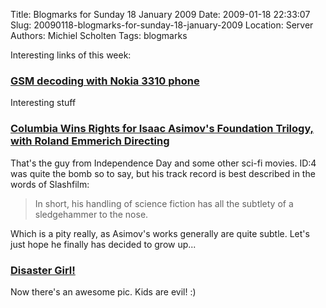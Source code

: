 Title: Blogmarks for Sunday 18 January 2009
Date: 2009-01-18 22:33:07
Slug: 20090118-blogmarks-for-sunday-18-january-2009
Location: Server
Authors: Michiel Scholten
Tags: blogmarks

<p>Interesting links of this week:</p>
<h3><a href="https://svn.berlin.ccc.de/projects/airprobe/wiki/tracelog">GSM decoding with Nokia 3310 phone</a></h3>
<p>Interesting stuff</p>
<h3><a href="http://www.slashfilm.com/2009/01/16/columbia-wins-rights-for-isaac-asimovs-foundation-trilogy-with-roland-emmerich-directing/">Columbia Wins Rights for Isaac Asimov's Foundation Trilogy, with Roland Emmerich Directing</a></h3>
<p>That's the guy from Independence Day and some other sci-fi movies. ID:4 was quite the bomb so to say, but his track record is best described in the words of Slashfilm:</p>
<blockquote><p>In short, his handling of science fiction has all the subtlety of a sledgehammer to the nose.</p></blockquote>

<p>Which is a pity really, as Asimov's works generally are quite subtle. Let's just hope he finally has decided to grow up...</p>
<h3><a href="http://www.buzzfeed.com/scott/disaster-girl">Disaster Girl!</a></h3>
<p>Now there's an awesome pic. Kids are evil! :)</p>
